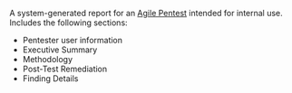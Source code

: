 A system-generated report for an [Agile Pentest](/platform-deep-dive/glossary/#agile-pentest) intended for internal use. Includes the following sections:<ul><li>Pentester user information</li><li>Executive Summary</li><li>Methodology</li><li>Post-Test Remediation</li><li>Finding Details</li></ul>